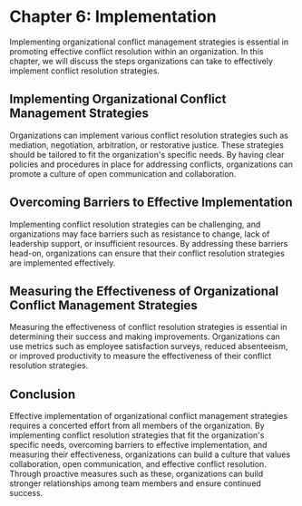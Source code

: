 Chapter 6: Implementation
=========================

Implementing organizational conflict management strategies is essential in promoting effective conflict resolution within an organization. In this chapter, we will discuss the steps organizations can take to effectively implement conflict resolution strategies.

Implementing Organizational Conflict Management Strategies
----------------------------------------------------------

Organizations can implement various conflict resolution strategies such as mediation, negotiation, arbitration, or restorative justice. These strategies should be tailored to fit the organization's specific needs. By having clear policies and procedures in place for addressing conflicts, organizations can promote a culture of open communication and collaboration.

Overcoming Barriers to Effective Implementation
-----------------------------------------------

Implementing conflict resolution strategies can be challenging, and organizations may face barriers such as resistance to change, lack of leadership support, or insufficient resources. By addressing these barriers head-on, organizations can ensure that their conflict resolution strategies are implemented effectively.

Measuring the Effectiveness of Organizational Conflict Management Strategies
----------------------------------------------------------------------------

Measuring the effectiveness of conflict resolution strategies is essential in determining their success and making improvements. Organizations can use metrics such as employee satisfaction surveys, reduced absenteeism, or improved productivity to measure the effectiveness of their conflict resolution strategies.

Conclusion
----------

Effective implementation of organizational conflict management strategies requires a concerted effort from all members of the organization. By implementing conflict resolution strategies that fit the organization's specific needs, overcoming barriers to effective implementation, and measuring their effectiveness, organizations can build a culture that values collaboration, open communication, and effective conflict resolution. Through proactive measures such as these, organizations can build stronger relationships among team members and ensure continued success.
